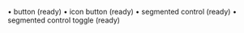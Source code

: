 • button (ready)
• icon button (ready)
• segmented control (ready)
• segmented control toggle  (ready)